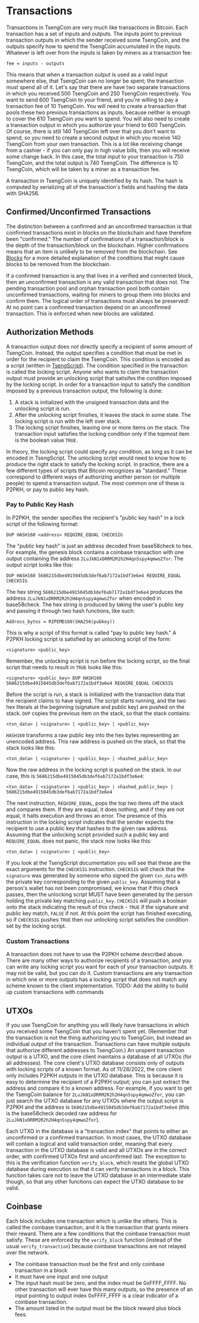 # Transactions

Transactions in TsengCoin are very much like transactions in Bitcoin. Each transaction has a set of inputs and outputs. The inputs point to previous transaction outputs in which the sender received some TsengCoin, and the outputs specify how to spend the TsengCoin accumulated in the inputs. Whatever is left over from the inputs is taken by miners as a transaction fee:

```
fee = inputs - outputs
```

This means that when a transaction output is used as a valid input somewhere else, that TsengCoin can no longer be spent; the transaction must spend all of it. Let's say that there are have two separate transactions in which you received 500 TsengCoin and 250 TsengCoin respectively. You want to send 600 TsengCoin to your friend, and you're willing to pay a transaction fee of 10 TsengCoin. You will need to create a transaction that pools these two previous transactions as inputs, because neither is enough to cover the 610 TsengCoin you want to spend. You will also need to create a transaction output in which you authorize your friend to 600 TsengCoin. Of course, there is still 140 TsengCoin left over that you don't want to spend, so you need to create a second output in which you receive 140 TsengCoin from your own transaction. This is a lot like receiving change from a cashier - if you can only pay in high value bills, then you will receive some change back. In this case, the total input to your transaction is 750 TsengCoin, and the total output is 740 TsengCoin. The difference is 10 TsengCoin, which will be taken by a miner as a transaction fee.

A transaction in TsengCoin is uniquely identified by its hash. The hash is computed by serializing all of the transaction's fields and hashing the data with SHA256.

## Confirmed/Unconfirmed Transactions

The distinction between a confirmed and an unconfirmed transaction is that confirmed transactions exist in blocks on the blockchain and have therefore been "confirmed." The number of confirmations of a transaction/block is the depth of the transaction/block on the blockchain. Higher confirmations means that an item is unlikely to be removed from the blockchain. See [Blocks](./Blocks.md) for a more detailed explanation of the conditions that might cause blocks to be removed from the blockchain.

If a confirmed transaction is any that lives in a verified and connected block, then an unconfirmed transaction is any valid transaction that does not. The pending transaction pool and orphan transaction pool both contain unconfirmed transactions, waiting for miners to group them into blocks and confirm them. The logical order of transactions must always be preserved! At no point can a confirmed transaction depend on an unconfirmed transaction. This is enforced when new blocks are validated.

## Authorization Methods

A transaction output does not directly specify a recipient of some amount of TsengCoin. Instead, the output specifies a condition that must be met in order for the recipient to claim the TsengCoin. This condition is encoded as a script (written in [TsengScript](./TsengScript.md)). The condition specified in the transaction is called the locking script. Anyone who wants to claim the transaction output must provide an unlocking script that satisifes the condition imposed by the locking script. In order for a transaction input to satisfy the condition imposed by a previous transaction output, the following is done:

1. A stack is initialized with the unsigned transaction data and the unlocking script is run.
2. After the unlocking script finishes, it leaves the stack in some state. The locking script is run with the left over stack.
3. The locking script finishes, leaving one or more items on the stack. The transaction input satisfies the locking condition only if the topmost item is the boolean value `TRUE`.

In theory, the locking script could specify any condition, as long as it can be encoded in TsengScript. The unlocking script would need to know how to produce the right stack to satisfy the locking script. In practice, there are a few different types of scripts that Bitcoin recognizes as "standard." These correspond to different ways of authorizing another person (or multiple people) to spend a transaction output. The most common one of these is P2PKH, or pay to public key hash.

### Pay to Public Key Hash

In P2PKH, the sender specifies the recipient's "public key hash" in a lock script of the following format:

```
DUP HASH160 <address> REQUIRE_EQUAL CHECKSIG
```

The "public key hash" is just an address decoded from base58check to hex. For example, the genesis block contains a coinbase transaction with one output containing the address `2LuJkN1xDRRM2R2h2H4qnSspy4qmwoZfor`. The output script looks like this:

```
DUP HASH160 5686215dbe4915045db3def6ab7172a1bdf3e6e4 REQUIRE_EQUAL CHECKSIG
```

The hex string `5686215dbe4915045db3def6ab7172a1bdf3e6e4` produces the address `2LuJkN1xDRRM2R2h2H4qnSspy4qmwoZfor` when encoded in base58check. The hex string is produced by taking the user's public key and passing it through two hash functions, like such:

```
Address_bytes = RIPEMD160(SHA256(pubkey))
```

This is why a script of this format is called "pay to public key hash." A P2PKH locking script is satisfied by an unlocking script of the form:

```
<signature> <public_key>
```

Remember, the unlocking script is run before the locking script, so the final script that needs to result in `TRUE` looks like this:

```
<signature> <public_key> DUP HASH160 5686215dbe4915045db3def6ab7172a1bdf3e6e4 REQUIRE_EQUAL CHECKSIG
```

Before the script is run, a stack is initialized with the transaction data that the recipient claims to have signed. The script starts running, and the two hex literals at the beginning (signature and public key) are pushed on the stack. `DUP` copies the previous item on the stack, so that the stack contains:

```
<txn_data> | <signature> | <public_key> | <public_key>
```

`HASH160` transforms a raw public key into the hex bytes representing an unencoded address. This raw address is pushed on the stack, so that the stack looks like this:

```
<txn_data> | <signature> | <public_key> | <hashed_public_key>
```

Now the raw address in the locking script is pushed on the stack. In our case, this is `5686215dbe4915045db3def6ab7172a1bdf3e6e4`:

```
<txn_data> | <signature> | <public_key> | <hashed_public_key> | 5686215dbe4915045db3def6ab7172a1bdf3e6e4
```

The next instruction, `REQUIRE_EQUAL`, pops the top two items off the stack and compares them. If they are equal, it does nothing, and if they are not equal, it halts execution and throws an error. The presence of this instruction in the locking script indicates that the sender expects the recipient to use a public key that hashes to the given raw address. Assuming that the unlocking script provided such a public key and `REQUIRE_EQUAL` does not panic, the stack now looks like this:

```
<txn_data> | <signature> | <public_key>
```

If you look at the TsengScript documentation you will see that these are the exact arguments for the `CHECKSIG` instruction. `CHECKSIG` will check that the `signature` was generated by someone who signed the given `txn_data` with the private key corresponding to the given `public_key`. Assuming that a person's wallet has not been compromised, we know that if this check passes, then the unlocking script MUST have been generated by the person holding the private key matching `public_key`. `CHECKSIG` will push a boolean onto the stack indicating the result of this check - `TRUE` if the signature and public key match, `FALSE` if not. At this point the script has finished executing, so if `CHECKSIG` pushes `TRUE` then our unlocking script satisfies the condition set by the locking script.

### Custom Transactions

A transaction does not have to use the P2PKH scheme described above. There are many other ways to authorize recipients of a transaction, and you can write any locking script you want for each of your transaction outputs. It may not be valid, but you can do it. Custom transactions are any transaction in which one or more outputs has a locking script that does not match any scheme known to the client implementation. TODO: Add the ability to build up custom transactions with commands

## UTXOs

If you use TsengCoin for anything you will likely have transactions in which you received some TsengCoin that you haven't spent yet. (Remember that the transaction is not the thing authorizing you to TsengCoin, but instead an individual output of the transaction. Transactions can have multiple outputs that authorize different addresses to TsengCoin.) An unspent transaction output is a UTXO, and the core client maintains a database of all UTXOs (for all addresses). The core client's UTXO database consists only of outputs with locking scripts of a known format. As of 11/28/2022, the core client only includes P2PKH outputs in the UTXO database. This is because it is easy to determine the recipient of a P2PKH output; you can just extract the address and compare it to a known address. For example, if you want to get the TsengCoin balance for `2LuJkN1xDRRM2R2h2H4qnSspy4qmwoZfor`, you can just search the UTXO database for any UTXOs where the output script is P2PKH and the address is `5686215dbe4915045db3def6ab7172a1bdf3e6e4` (this is the base58check decoded raw address for `2LuJkN1xDRRM2R2h2H4qnSspy4qmwoZfor`).

Each UTXO in the database is a "transaction index" that points to either an unconfirmed or a confirmed transaction. In most cases, the UTXO database will contain a logical and valid transaction order, meaning that every transaction in the UTXO database is valid and all UTXOs are in the correct order, with confirmed UTXOs first and unconfirmed last. The exception to this is the verification function `verify_block`, which resets the global UTXO database during execution so that it can verify transactions in a block. This function takes care not to leave the UTXO database in an intermediate state though, so that any other functions can expect the UTXO database to be valid.

## Coinbase

Each block includes one transaction which is unlike the others. This is called the coinbase transaction, and it is the transaction that grants miners their reward. There are a few conditions that the coinbase transaction must satisfy. These are enforced by the `verify_block` function (instead of the usual `verify_transaction`) because coinbase transactions are not relayed over the network.

- The coinbase transaction must be the first and only coinbase transaction in a block
- It must have one input and one output
- The input hash must be zero, and the index must be 0xFFFF_FFFF. No other transaction will ever have this many outputs, so the presence of an input pointing to output index 0xFFFF_FFFF is a clear indicator of a coinbase transaction.
- The amount listed in the output must be the block reward plus block fees.
